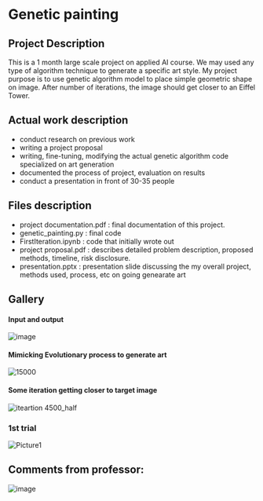 
# Genetic painting 
## Project Description 
This is a 1 month large scale project on applied AI course. We may used any type of algorithm technique to generate a specific art style. 
My project purpose is to use genetic algorithm model to place simple geometric shape on image. After number of iterations, the image should get closer to an Eiffel Tower. 

## Actual work description 
- conduct research on previous work
- writing a project proposal 
- writing, fine-tuning, modifying the actual genetic algorithm code specialized on art generation 
- documented the process of project, evaluation on results 
- conduct a presentation in front of 30-35 people 

## Files description  
- project documentation.pdf : final documentation of this project. 
- genetic_painting.py :  final code 
- FirstIteration.ipynb : code that initially wrote out 
- project proposal.pdf : describes detailed problem description, proposed methods, timeline, risk disclosure. 
- presentation.pptx : presentation slide discussing the my overall project, methods used, process, etc on going genearate art

## Gallery 
#### Input and output 
![image](https://user-images.githubusercontent.com/107101940/235031586-e9fecd4c-5190-4f32-9dbe-33f001326122.png)

#### Mimicking Evolutionary process to generate art
![15000](https://user-images.githubusercontent.com/107101940/235032001-af7b5dbd-56f3-4d0f-96e2-9c8522a266e3.PNG)

#### Some iteration getting closer to target image 
![iteartion 4500_half](https://user-images.githubusercontent.com/107101940/235032179-f25c2a77-fda5-4b38-af0c-e30b13ef1eeb.PNG)

### 1st trial
![Picture1](https://user-images.githubusercontent.com/107101940/235032622-1bb276d4-329f-401c-8cd5-530cfad216d5.png)


## Comments from professor: 
![image](https://user-images.githubusercontent.com/107101940/235033123-e94590ea-55c7-4d3e-b121-3ca126d38a9a.png)
